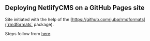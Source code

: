 ## Deploying NetlifyCMS on a GitHub Pages site

Site initiated with the help of the [https://github.com/juba/rmdformats](`rmdformats` package).

Steps follow from [here](https://www.netlifycms.org/docs/add-to-your-site/). 
